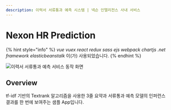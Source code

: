 ```yaml
---
description: 이력서 서류통과 예측 시스템 | 넥슨 인텔리전스 사내 서비스
---
```


# Nexon HR Prediction

{% hint style="info" %}
_vue vuex react redux sass ejs webpack chartjs .net framework elasticbeanstalk_ 이(가) 사용되었습니다.
{% endhint %}

![이력서 서류통과 예측 서비스 동작 화면](../../.gitbook/assets/hrml.gif)

## Overview&#x20;

tf-idf 기반의 Textrank 알고리즘을 사용한 3줄 요약과 서류통과 예측 모델의 인퍼런스 결과를 한 번에 보여주는 샘플 App입니다.
